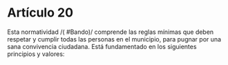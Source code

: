 # Artículo 20

Esta normatividad /( #Bando)/ comprende las reglas mínimas que deben respetar y cumplir todas las personas en el municipio, para pugnar por una sana convivencia ciudadana. Está fundamentado en los siguientes principios y valores: